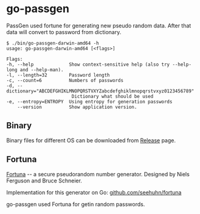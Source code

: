 # go-passgen

PassGen used fortune for generating new pseudo random data. After that data will convert to password from dictionary.

	$ ./bin/go-passgen-darwin-amd64 -h
	usage: go-passgen-darwin-amd64 [<flags>]

	Flags:
	-h, --help             Show context-sensitive help (also try --help-long and --help-man).
	-l, --length=32        Password length
	-c, --count=6          Numbers of passwords
	-d, --dictionary="ABCDEFGHIKLMNOPQRSTVXYZabcdefghiklmnopqrstvxyz0123456789"  
							Dictionary what should be used
	-e, --entropy=ENTROPY  Using entropy for generation passwords
		--version          Show application version.

## Binary

Binary files for different OS can be downloaded from [Release](https://github.com/Juev/go-passgen/releases/latest) page.

## Fortuna

[Fortuna](https://www.schneier.com/academic/fortuna/ "Fortuna") -- a secure pseudorandom number generator. Designed by Niels Ferguson and Bruce Schneier.

Implementation for this generator on Go: [github.com/seehuhn/fortuna](https://github.com/seehuhn/fortuna)

go-passgen used Fortuna for getin random passwords. 
